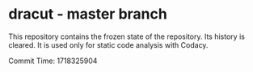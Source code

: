 # dracut - master branch

This repository contains the frozen state of the repository.
Its history is cleared. It is used only for static code
analysis with Codacy.

Commit Time: 1718325904